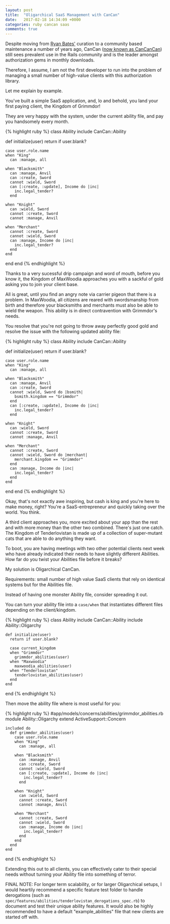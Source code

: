 ```yaml
---
layout: post
title:  "Oligarchical SaaS Management with CanCan"
date:   2017-02-18 14:34:09 +0000
categories: ruby cancan saas
comments: true
---
```


Despite moving from [Ryan Bates'](http://www.railscasts.com) curation to a community based maintenance a number of years ago, CanCan ([now known as
CanCanCan](https://github.com/CanCanCommunity/cancancan)) still sees prevalent use in the Rails community and is the leader amongst authorization
gems in monthly downloads.

Therefore, I assume, I am not the first developer to run into the problem of managing a small number of high-value clients with this authorization library.

Let me explain by example.

You've built a simple SaaS application, and, lo and behold, you land your first paying client, the Kingdom of Grimmdor!

They are very happy with the system, under the current ability file, and pay you handsomely every month.

{% highlight ruby %}
 class Ability
  include CanCan::Ability

  def initialize(user)
    return if user.blank?

    case user.role.name
    when "King"
      can :manage, all

    when "Blacksmith"
      can :manage, Anvil
      can :create, Sword
      cannot :wield, Sword
      can [:create, :update], Income do |inc|
        inc.legal_tender?
      end

    when "Knight"
      can :wield, Sword
      cannot :create, Sword
      cannot :manage, Anvil

    when "Merchant"
      cannot :create, Sword
      cannot :wield, Sword
      can :manage, Income do |inc|
        inc.legal_tender?
      end
    end
  end
end
 {% endhighlight %}

Thanks to a very sucessful drip campaign and word of mouth, before you know it, the Kingdom of MaxWoodia approaches you with a sackful of gold asking you to join
your client base.

All is great, until you find an angry note via carrier pigeon that there is a problem. In MaxWoodia, all citizens are reared with swordsmanship from birth and therefore
your blacksmiths and merchants must also be able to wield the weapon. This ability is in direct contravention with Grimmdor's needs.

You resolve that you're not going to throw away perfectly good gold and resolve the issue with the following updated ability file:


{% highlight ruby %}
 class Ability
  include CanCan::Ability

  def initialize(user)
    return if user.blank?

    case user.role.name
    when "King"
      can :manage, all

    when "Blacksmith"
      can :manage, Anvil
      can :create, Sword
      cannot :wield, Sword do |bsmith|
        bsmith.kingdom == "Grimmdor"
      end
      can [:create, :update], Income do |inc|
        inc.legal_tender?
      end

    when "Knight"
      can :wield, Sword
      cannot :create, Sword
      cannot :manage, Anvil

    when "Merchant"
      cannot :create, Sword
      cannot :wield, Sword do |merchant|
        merchant.kingdom == "Grimmdor"
      end
      can :manage, Income do |inc|
        inc.legal_tender?
      end
    end
  end
end
 {% endhighlight %}

Okay, that's not exactly awe inspiring, but cash is king and you're here to make money, right? You're a SaaS-entrepreneur and quickly taking over the world. You think.

A third client approaches you, more excited about your app than the rest and with more money than the other two combined. There's just one catch. The Kingdom of Tenderlovistan
is made up of a collection of super-mutant cats that are able to do anything they want.

To boot, you are having meetings with two other potential clients next week who have already indicated their needs to have slightly different Abilities. How far do you twist your Abilities file before it breaks?

My solution is Oligarchical CanCan.

Requirements: small number of high value SaaS clients that rely on identical systems but for the Abilities file.

Instead of having one monster Ability file, consider spreading it out.

You can turn your ability file into a `case/when` that instantiates different files depending on the client/kingdom.

{% highlight ruby %}
  class Ability
    include CanCan::Ability
    include Ability::Oligarchy

    def initialize(user)
      return if user.blank?

      case current_kingdom
      when "Grimmdor"
        grimmdor_abilities(user)
      when "Maxwoodia"
        maxwoodia_abilities(user)
      when "Tenderlovistan"
        tenderlovistan_abilities(user)
      end
    end
  end
{% endhighlight %}

Then move the ability file where is most useful for you:

{% highlight ruby %}
  #app/models/concerns/abilities/grimmdor_abilities.rb
  module Ability::Oligarchy
    extend ActiveSupport::Concern

    included do
      def grimmdor_abilities(user)
        case user.role.name
        when "King"
          can :manage, all

        when "Blacksmith"
          can :manage, Anvil
          can :create, Sword
          cannot :wield, Sword
          can [:create, :update], Income do |inc|
            inc.legal_tender?
          end

        when "Knight"
          can :wield, Sword
          cannot :create, Sword
          cannot :manage, Anvil

        when "Merchant"
          cannot :create, Sword
          cannot :wield, Sword
          can :manage, Income do |inc|
            inc.legal_tender?
          end
        end
      end
    end
  end
{% endhighlight %}

Extending this out to all clients, you can effectively cater to their special needs without turning your Ability file into something of terror.

FINAL NOTE: For longer term scalability, or for larger Oligarchical setups, I would heartily recommend a specific feature test folder to handle derogations (such as `spec/features/abilities/tenderlovistan_derogations_spec.rb`) to document
and test their unique ability features. It would also be highly recommended to have a default "example_abilities" file that new clients are started off with.
